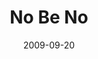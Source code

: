 ---
layout: message
category: message
series: "Commitment"
title: "No Be No"
date: 2009-09-20
message_id: 582
---